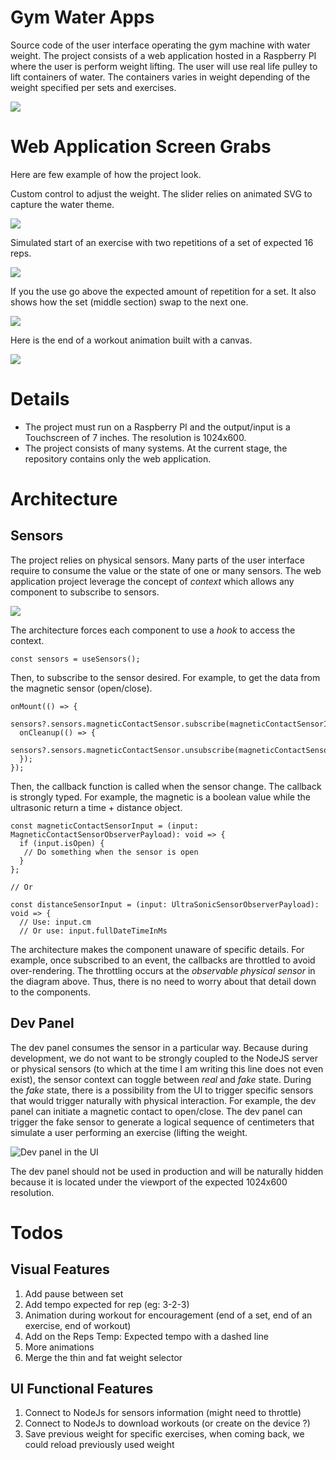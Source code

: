 # Gym Water Apps

Source code of the user interface operating the gym machine with water weight. The project consists of a web application hosted in a Raspberry PI where the user is perform weight lifting. The user will use real life pulley to lift containers of water. The containers varies in weight depending of the weight specified per sets and exercises.

![](./documentation/assets/gym-water-physical.png)

# Web Application Screen Grabs
Here are few example of how the project look. 

Custom control to adjust the weight. The slider relies on animated SVG to capture the water theme.

![](./documentation/assets/animated_weight_adjustment.gif)

Simulated start of an exercise with two repetitions of a set of expected 16 reps.

![](./documentation/assets/animated_few_reps.gif)

If you the use go above the expected amount of repetition for a set. It also shows how the set (middle section) swap to the next one.

![](./documentation/assets/animated_over_reps.gif)

Here is the end of a workout animation built with a canvas.

![](./documentation/assets/animated_end_workout.gif)

# Details

- The project must run on a Raspberry PI and the output/input is a Touchscreen of 7 inches. The resolution is 1024x600.
- The project consists of many systems. At the current stage, the repository contains only the web application.

# Architecture

## Sensors
The project relies on physical sensors. Many parts of the user interface require to consume the value or the state of one or many sensors. The web application project leverage the concept of _context_ which allows any component to subscribe to sensors.

![](./documentation/assets/sensors_architecture.png)

The architecture forces each component to use a _hook_ to access the context.

```
const sensors = useSensors();
```

Then, to subscribe to the sensor desired. For example, to get the data from the magnetic sensor (open/close).

```
onMount(() => {
  sensors?.sensors.magneticContactSensor.subscribe(magneticContactSensorInput);
  onCleanup(() => {
    sensors?.sensors.magneticContactSensor.unsubscribe(magneticContactSensorInput);
  });
});
```

Then, the callback function is called when the sensor change. The callback is strongly typed. For example, the magnetic is a boolean value while the ultrasonic return a time + distance object.

```
const magneticContactSensorInput = (input: MagneticContactSensorObserverPayload): void => {
  if (input.isOpen) {
   // Do something when the sensor is open
  }
};

// Or

const distanceSensorInput = (input: UltraSonicSensorObserverPayload): void => {
  // Use: input.cm 
  // Or use: input.fullDateTimeInMs
```

The architecture makes the component unaware of specific details. For example, once subscribed to an event, the callbacks are throttled to avoid over-rendering. The throttling occurs at the _observable physical sensor_ in the diagram above. Thus, there is no need to worry about that detail down to the components.

## Dev Panel

The dev panel consumes the sensor in a particular way. Because during development, we do not want to be strongly coupled to the NodeJS server or physical sensors (to which at the time I am writing this line does not even exist), the sensor context can toggle between _real_ and _fake_ state. During the _fake_ state, there is a possibility from the UI to trigger specific sensors that would trigger naturally with physical interaction. For example, the dev panel can initiate a magnetic contact to open/close. The dev panel can trigger the fake sensor to generate a logical sequence of centimeters that simulate a user performing an exercise (lifting the weight.

![Dev panel in the UI](./documentation/assets/gym-water-dev-panel.png)

 The dev panel should not be used in production and will be naturally hidden because it is located under the viewport of the expected 1024x600 resolution.

# Todos

## Visual Features

1. Add pause between set
1. Add tempo expected for rep (eg: 3-2-3)
1. Animation during workout for encouragement (end of a set, end of an exercise, end of workout)
1. Add on the Reps Temp: Expected tempo with a dashed line
1. More animations
1. Merge the thin and fat weight selector

## UI Functional Features

1. Connect to NodeJs for sensors information (might need to throttle)
1. Connect to NodeJs to download workouts (or create on the device ?)
1. Save previous weight for specific exercises, when coming back, we could reload previously used weight